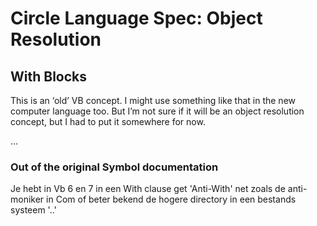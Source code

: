 ﻿Circle Language Spec: Object Resolution
=======================================

With Blocks
------------

This is an ‘old’ VB concept. I might use something like that in the new computer language too. But I’m not sure if it will be an object resolution concept, but I had to put it somewhere for now.

…
### **Out of the original Symbol documentation**
Je hebt in Vb 6 en 7 in een With clause get 'Anti-With' net zoals de anti-moniker in Com of beter bekend de hogere directory in een bestands systeem '..'


